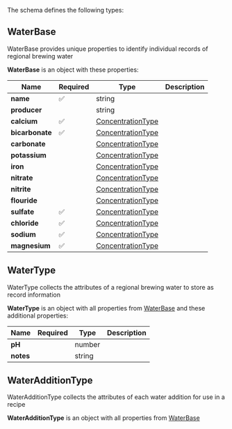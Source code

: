 The schema defines the following types:

## WaterBase 

WaterBase provides unique properties to identify individual records of regional brewing water

**WaterBase** is an object with these properties:

|Name|Required|Type|Description|
|--|--|--|--|
| **name** | ✅ | string|  |
| **producer** |  | string|  |
| **calcium** | ✅ | [ConcentrationType](measureable_units.json.md#concentrationtype)|  |
| **bicarbonate** | ✅ | [ConcentrationType](measureable_units.json.md#concentrationtype)|  |
| **carbonate** |  | [ConcentrationType](measureable_units.json.md#concentrationtype)|  |
| **potassium** |  | [ConcentrationType](measureable_units.json.md#concentrationtype)|  |
| **iron** |  | [ConcentrationType](measureable_units.json.md#concentrationtype)|  |
| **nitrate** |  | [ConcentrationType](measureable_units.json.md#concentrationtype)|  |
| **nitrite** |  | [ConcentrationType](measureable_units.json.md#concentrationtype)|  |
| **flouride** |  | [ConcentrationType](measureable_units.json.md#concentrationtype)|  |
| **sulfate** | ✅ | [ConcentrationType](measureable_units.json.md#concentrationtype)|  |
| **chloride** | ✅ | [ConcentrationType](measureable_units.json.md#concentrationtype)|  |
| **sodium** | ✅ | [ConcentrationType](measureable_units.json.md#concentrationtype)|  |
| **magnesium** | ✅ | [ConcentrationType](measureable_units.json.md#concentrationtype)|  |

## WaterType 

WaterType collects the attributes of a regional brewing water to store as record information

**WaterType** is an object with all properties from [WaterBase](#waterbase) and these additional properties:

|Name|Required|Type|Description|
|--|--|--|--|
| **pH** |  | number|  |
| **notes** |  | string|  |

## WaterAdditionType 

WaterAdditionType collects the attributes of each water addition for use in a recipe

**WaterAdditionType** is an object with all properties from [WaterBase](#waterbase)


